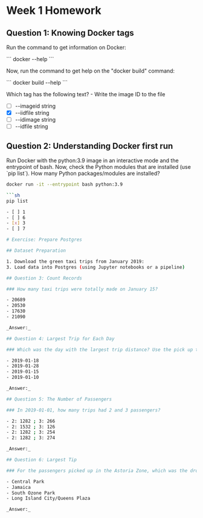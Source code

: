 # Week 1 Homework

## Question 1: Knowing Docker tags

Run the command to get information on Docker:

\`\`\`
docker --help
\`\`\`

Now, run the command to get help on the "docker build" command:

\`\`\`
docker build --help
\`\`\`

Which tag has the following text? - Write the image ID to the file

- [ ] --imageid string
- [x] --iidfile string
- [ ] --idimage string
- [ ] --idfile string

## Question 2: Understanding Docker first run

Run Docker with the python:3.9 image in an interactive mode and the entrypoint of bash. Now, check the Python modules that are installed (use \`pip list\`). How many Python packages/modules are installed?

   ```bash
   docker run -it --entrypoint bash python:3.9

   ```sh
   pip list

- [ ] 1
- [ ] 6
- [x] 3
- [ ] 7

# Exercise: Prepare Postgres

## Dataset Preparation

1. Download the green taxi trips from January 2019:
3. Load data into Postgres (using Jupyter notebooks or a pipeline)

## Question 3: Count Records

### How many taxi trips were totally made on January 15?

- 20689
- 20530
- 17630
- 21090

_Answer:_

## Question 4: Largest Trip for Each Day

### Which was the day with the largest trip distance? Use the pick up time for your calculations.

- 2019-01-18
- 2019-01-28
- 2019-01-15
- 2019-01-10

_Answer:_

## Question 5: The Number of Passengers

### In 2019-01-01, how many trips had 2 and 3 passengers?

- 2: 1282 ; 3: 266
- 2: 1532 ; 3: 126
- 2: 1282 ; 3: 254
- 2: 1282 ; 3: 274

_Answer:_

## Question 6: Largest Tip

### For the passengers picked up in the Astoria Zone, which was the drop-off zone that had the largest tip? We want the name of the zone, not the id.

- Central Park
- Jamaica
- South Ozone Park
- Long Island City/Queens Plaza

_Answer:_
